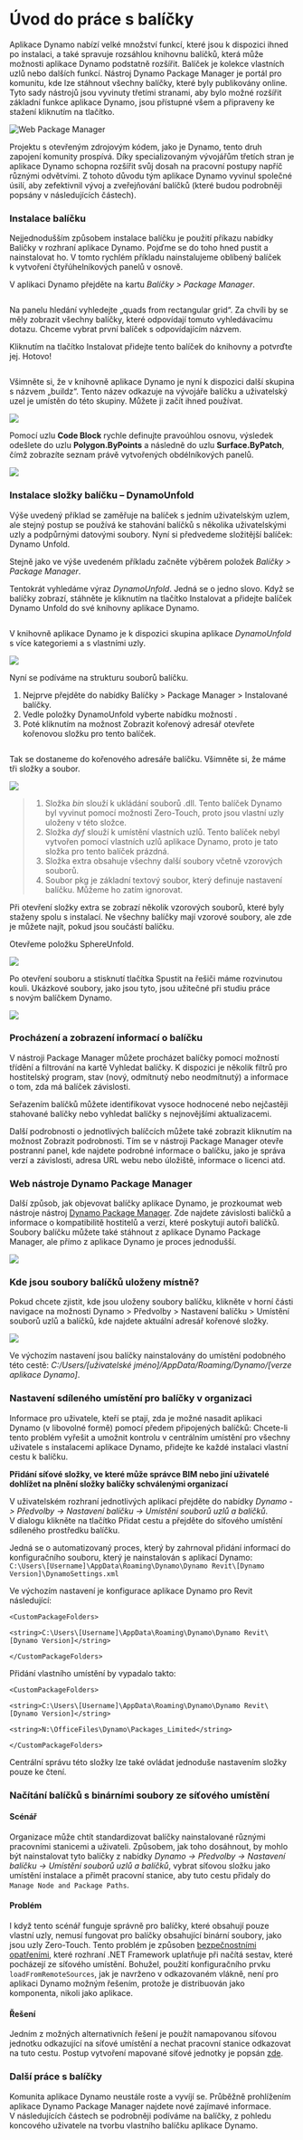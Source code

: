 # Úvod do práce s balíčky

Aplikace Dynamo nabízí velké množství funkcí, které jsou k dispozici ihned po instalaci, a také spravuje rozsáhlou knihovnu balíčků, která může možnosti aplikace Dynamo podstatně rozšířit. Balíček je kolekce vlastních uzlů nebo dalších funkcí. Nástroj Dynamo Package Manager je portál pro komunitu, kde lze stáhnout všechny balíčky, které byly publikovány online. Tyto sady nástrojů jsou vyvinuty třetími stranami, aby bylo možné rozšířit základní funkce aplikace Dynamo, jsou přístupné všem a připraveny ke stažení kliknutím na tlačítko.

![Web Package Manager](../images/6-2/1/dpm.jpg)

Projektu s otevřeným zdrojovým kódem, jako je Dynamo, tento druh zapojení komunity prospívá. Díky specializovaným vývojářům třetích stran je aplikace Dynamo schopna rozšířit svůj dosah na pracovní postupy napříč různými odvětvími. Z tohoto důvodu tým aplikace Dynamo vyvinul společné úsilí, aby zefektivnil vývoj a zveřejňování balíčků (které budou podrobněji popsány v následujících částech).

### Instalace balíčku

Nejjednodušším způsobem instalace balíčku je použití příkazu nabídky Balíčky v rozhraní aplikace Dynamo. Pojďme se do toho hned pustit a nainstalovat ho. V tomto rychlém příkladu nainstalujeme oblíbený balíček k vytvoření čtyřúhelníkových panelů v osnově.

V aplikaci Dynamo přejděte na kartu _Balíčky > Package Manager_.

<figure><img src="../../.gitbook/assets/package-manager-menu.png" alt=""><figcaption></figcaption></figure>

Na panelu hledání vyhledejte „quads from rectangular grid“. Za chvíli by se měly zobrazit všechny balíčky, které odpovídají tomuto vyhledávacímu dotazu. Chceme vybrat první balíček s odpovídajícím názvem.

Kliknutím na tlačítko Instalovat přidejte tento balíček do knihovny a potvrďte jej. Hotovo!

<figure><img src="../../.gitbook/assets/quads-from-rectangular-grid.png" alt=""><figcaption></figcaption></figure>

Všimněte si, že v knihovně aplikace Dynamo je nyní k dispozici další skupina s názvem „buildz“. Tento název odkazuje na vývojáře balíčku a uživatelský uzel je umístěn do této skupiny. Můžete ji začít ihned používat.

![](../images/6-2/1/packageintroduction-installingapackage03.jpg)

Pomocí uzlu **Code Block** rychle definujte pravoúhlou osnovu, výsledek odešlete do uzlu **Polygon.ByPoints** a následně do uzlu **Surface.ByPatch**, čímž zobrazíte seznam právě vytvořených obdélníkových panelů.

![](../images/6-2/1/packageintroduction-installingapackage04.jpg)

### Instalace složky balíčku – DynamoUnfold

Výše uvedený příklad se zaměřuje na balíček s jedním uživatelským uzlem, ale stejný postup se používá ke stahování balíčků s několika uživatelskými uzly a podpůrnými datovými soubory. Nyní si předvedeme složitější balíček: Dynamo Unfold.

Stejně jako ve výše uvedeném příkladu začněte výběrem položek _Balíčky > Package Manager_.

Tentokrát vyhledáme výraz _DynamoUnfold_. Jedná se o jedno slovo. Když se balíčky zobrazí, stáhněte je kliknutím na tlačítko Instalovat a přidejte balíček Dynamo Unfold do své knihovny aplikace Dynamo.

<figure><img src="../../.gitbook/assets/unfold.png" alt=""><figcaption></figcaption></figure>

V knihovně aplikace Dynamo je k dispozici skupina aplikace _DynamoUnfold_ s více kategoriemi a s vlastními uzly.

![](../images/6-2/1/packageintroduction-installingpackagefolder02.jpg)

Nyní se podíváme na strukturu souborů balíčku. 

1. Nejprve přejděte do nabídky Balíčky > Package Manager > Instalované balíčky.
2. Vedle položky DynamoUnfold vyberte nabídku možností <img src="../images/6-2/1/packageintroduction-verticaldotsmenu.jpg" alt="" data-size="line">.
3. Poté kliknutím na možnost Zobrazit kořenový adresář otevřete kořenovou složku pro tento balíček.

<figure><img src="../../.gitbook/assets/view-root-directory.png" alt=""><figcaption></figcaption></figure>

Tak se dostaneme do kořenového adresáře balíčku. Všimněte si, že máme tři složky a soubor.

![](../images/6-2/1/packageintroduction-installingpackagefolder05.jpg)

> 1. Složka _bin_ slouží k ukládání souborů .dll. Tento balíček Dynamo byl vyvinut pomocí možnosti Zero-Touch, proto jsou vlastní uzly uloženy v této složce.
> 2. Složka _dyf_ slouží k umístění vlastních uzlů. Tento balíček nebyl vytvořen pomocí vlastních uzlů aplikace Dynamo, proto je tato složka pro tento balíček prázdná.
> 3. Složka extra obsahuje všechny další soubory včetně vzorových souborů.
> 4. Soubor pkg je základní textový soubor, který definuje nastavení balíčku. Můžeme ho zatím ignorovat.

Při otevření složky extra se zobrazí několik vzorových souborů, které byly staženy spolu s instalací. Ne všechny balíčky mají vzorové soubory, ale zde je můžete najít, pokud jsou součástí balíčku.

Otevřeme položku SphereUnfold.

![](../images/6-2/1/rd2.jpg)

Po otevření souboru a stisknutí tlačítka Spustit na řešiči máme rozvinutou kouli. Ukázkové soubory, jako jsou tyto, jsou užitečné při studiu práce s novým balíčkem Dynamo.

![](<../images/6-2/1/packageintroduction-installingpackagefolder07 (1) (2).jpg>)

### Procházení a zobrazení informací o balíčku

V nástroji Package Manager můžete procházet balíčky pomocí možností třídění a filtrování na kartě Vyhledat balíčky. K dispozici je několik filtrů pro hostitelský program, stav (nový, odmítnutý nebo neodmítnutý) a informace o tom, zda má balíček závislosti.

Seřazením balíčků můžete identifikovat vysoce hodnocené nebo nejčastěji stahované balíčky nebo vyhledat balíčky s nejnovějšími aktualizacemi. 

Další podrobnosti o jednotlivých balíčcích můžete také zobrazit kliknutím na možnost Zobrazit podrobnosti. Tím se v nástroji Package Manager otevře postranní panel, kde najdete podrobné informace o balíčku, jako je správa verzí a závislosti, adresa URL webu nebo úložiště, informace o licenci atd.

### Web nástroje Dynamo Package Manager

Další způsob, jak objevovat balíčky aplikace Dynamo, je prozkoumat web nástroje nástroj [Dynamo Package Manager](http://dynamopackages.com). Zde najdete závislosti balíčků a informace o kompatibilitě hostitelů a verzí, které poskytují autoři balíčků. Soubory balíčku můžete také stáhnout z aplikace Dynamo Package Manager, ale přímo z aplikace Dynamo je proces jednodušší.

![](../images/6-2/1/dpm2.jpg)

### Kde jsou soubory balíčků uloženy místně?

Pokud chcete zjistit, kde jsou uloženy soubory balíčku, klikněte v horní části navigace na možnosti Dynamo > Předvolby > Nastavení balíčku > Umístění souborů uzlů a balíčků, kde najdete aktuální adresář kořenové složky.

![](../images/6-2/1/packageintroduction-installingpackagefolder08.jpg)

Ve výchozím nastavení jsou balíčky nainstalovány do umístění podobného této cestě: _C:/Users/[uživatelské jméno]/AppData/Roaming/Dynamo/[verze aplikace Dynamo]_.

### Nastavení sdíleného umístění pro balíčky v organizaci

Informace pro uživatele, kteří se ptají, zda je možné nasadit aplikaci Dynamo (v libovolné formě) pomocí předem připojených balíčků: Chcete-li tento problém vyřešit a umožnit kontrolu v centrálním umístění pro všechny uživatele s instalacemi aplikace Dynamo, přidejte ke každé instalaci vlastní cestu k balíčku.

**Přidání síťové složky, ve které může správce BIM nebo jiní uživatelé dohlížet na plnění složky balíčky schválenými organizací**  

V uživatelském rozhraní jednotlivých aplikací přejděte do nabídky *Dynamo -> Předvolby -> Nastavení balíčku -> Umístění souborů uzlů a balíčků*. V dialogu klikněte na tlačítko Přidat cestu a přejděte do síťového umístění sdíleného prostředku balíčku. 
 
Jedná se o automatizovaný proces, který by zahrnoval přidání informací do konfiguračního souboru, který je nainstalován s aplikací Dynamo:  
 `C:\Users\[Username]\AppData\Roaming\Dynamo\Dynamo Revit\[Dynamo Version]\DynamoSettings.xml`

Ve výchozím nastavení je konfigurace aplikace Dynamo pro Revit následující:
 
 
`<CustomPackageFolders>`  

`<string>C:\Users\[Username]\AppData\Roaming\Dynamo\Dynamo Revit\[Dynamo Version]</string>`  

`</CustomPackageFolders>`

Přidání vlastního umístění by vypadalo takto:  

`<CustomPackageFolders>`  

`<string>C:\Users\[Username]\AppData\Roaming\Dynamo\Dynamo Revit\[Dynamo Version]</string>`  

`<string>N:\OfficeFiles\Dynamo\Packages_Limited</string>`  

`</CustomPackageFolders>`


Centrální správu této složky lze také ovládat jednoduše nastavením složky pouze ke čtení.

### Načítání balíčků s binárními soubory ze síťového umístění

#### Scénář

Organizace může chtít standardizovat balíčky nainstalované různými pracovními stanicemi a uživateli. Způsobem, jak toho dosáhnout, by mohlo být nainstalovat tyto balíčky z nabídky *Dynamo -> Předvolby -> Nastavení balíčku -> Umístění souborů uzlů a balíčků*, vybrat síťovou složku jako umístění instalace a přimět pracovní stanice, aby tuto cestu přidaly do `Manage Node and Package Paths`.

#### Problém

I když tento scénář funguje správně pro balíčky, které obsahují pouze vlastní uzly, nemusí fungovat pro balíčky obsahující binární soubory, jako jsou uzly Zero-Touch. Tento problém je způsoben [bezpečnostními opatřeními](https://stackoverflow.com/questions/5328274/load-assembly-from-network-location), které rozhraní .NET Framework uplatňuje při načítá sestav, které pocházejí ze síťového umístění. Bohužel, použití konfiguračního prvku `loadFromRemoteSources`, jak je navrženo v odkazovaném vlákně, není pro aplikaci Dynamo možným řešením, protože je distribuován jako komponenta, nikoli jako aplikace.

#### Řešení

Jedním z možných alternativních řešení je použít namapovanou síťovou jednotku odkazující na síťové umístění a nechat pracovní stanice odkazovat na tuto cestu. Postup vytvoření mapované síťové jednotky je popsán [zde](https://support.microsoft.com/cs-cz/help/4026635/windows-10-map-a-network-drive).

### Další práce s balíčky

Komunita aplikace Dynamo neustále roste a vyvíjí se. Průběžně prohlížením aplikace Dynamo Package Manager najdete nové zajímavé informace. V následujících částech se podrobněji podíváme na balíčky, z pohledu koncového uživatele na tvorbu vlastního balíčku aplikace Dynamo.
